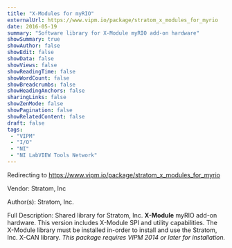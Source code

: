 ```yaml
---
title: "X-Modules for myRIO"
externalUrl: https://www.vipm.io/package/stratom_x_modules_for_myrio
date: 2016-05-19
summary: "Software library for X-Module myRIO add-on hardware"
showSummary: true
showAuthor: false
showEdit: false
showData: false
showViews: false
showReadingTime: false
showWordCount: false
showBreadcrumbs: false
showHeadingAnchors: false
sharingLinks: false
showZenMode: false
showPagination: false
showRelatedContent: false
draft: false
tags:
 - "VIPM"
 - "I/O"
 - "NI"
 - "NI LabVIEW Tools Network"
---
```


Redirecting to https://www.vipm.io/package/stratom_x_modules_for_myrio

Vendor: Stratom, Inc

Author(s): Stratom, Inc.
 
Full Description:
Shared library for Stratom, Inc. **X-Module** myRIO add-on hardware. This version includes X-Module SPI and utility capabilities. The X-Module library must be installed in-order to install and use the Stratom, Inc. X-CAN library. *This package requires VIPM 2014 or later for installation.*